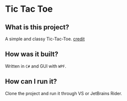 # Tic Tac Toe

## What is this project?

A simple and classy Tic-Tac-Toe. [credit](https://www.youtube.com/watch?v=mnTyiUAHuVk)

## How was it built?

Written in `C#` and GUI with `WPF`.

## How can I run it?

Clone the project and run it through VS or JetBrains Rider.
